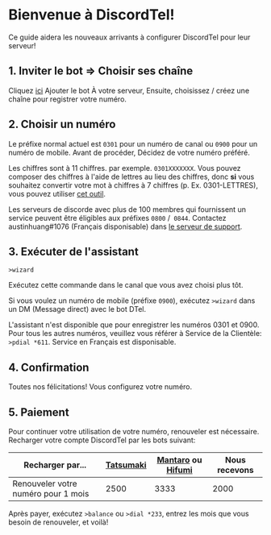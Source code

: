 # Bienvenue à DiscordTel!
Ce guide aidera les nouveaux arrivants à configurer DiscordTel pour leur serveur!

## 1. Inviter le bot => Choisir ses chaîne
Cliquez [ici](https://discordapp.com/oauth2/authorize?client_id=224662505157427200&scope=bot&permissions=84997) Ajouter le bot À votre serveur, Ensuite, choisissez / créez une chaîne pour registrer votre numéro.

## 2. Choisir un numéro
Le préfixe normal actuel est `0301` pour un numéro de canal ou `0900` pour un numéro de mobile. Avant de procéder, Décidez de votre numéro préféré.

Les chiffres sont à 11 chiffres. par exemple. `0301XXXXXXX`. Vous pouvez composer des chiffres à l'aide de lettres au lieu des chiffres, donc **si** vous souhaitez convertir votre mot à chiffres à 7 chiffres (p. Ex. 0301-LETTRES), 
vous pouvez utiliser [cet outil](http://word2number.com).

Les serveurs de discorde avec plus de 100 membres qui fournissent un service peuvent être éligibles aux préfixes `0800` /` 0844`. Contactez austinhuang#1076 (Français disponisable) dans [le serveur de support](http://discord.io/dtel).

## 3. Exécuter de l'assistant
`>wizard`

Exécutez cette commande dans le canal que vous avez choisi plus tôt.

Si vous voulez un numéro de mobile (préfixe `0900`), exécutez `>wizard` dans un DM (Message direct) avec le bot DTel.

L'assistant n'est disponible que pour enregistrer les numéros 0301 et 0900. Pour tous les autres numéros, veuillez vous référer à Service de la Clientèle: `>pdial *611`. Service en Français est disponisable.

## 4. Confirmation
Toutes nos félicitations! Vous configurez votre numéro.

## 5. Paiement
Pour continuer votre utilisation de votre numéro, renouveler est nécessaire. Recharger votre compte DiscordTel par les bots suivant:

| Recharger par...                    | [Tatsumaki](http://tatsumaki.xyz) | [Mantaro](https://github.com/Mantaro/MantaroBot) ou [Hifumi](http://hifumibot.xyz/) | Nous recevons |
|-------------------------------------|--------------|----------------|--------|
| Renouveler votre numéro pour 1 mois | 2500         | 3333           | 2000   |

Après payer, exécutez `>balance` ou `>dial *233`, entrez les mois que vous besoin de renouveler, et voilà!
